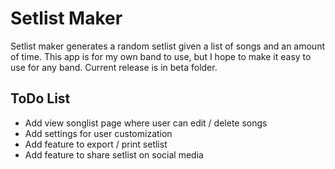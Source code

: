 # Setlist Maker
Setlist maker generates a random setlist given a list of songs and an amount of time. This app is for my own band to use, but I hope to make it easy to use for any band. Current release is in beta folder.



## ToDo List
* Add view songlist page where user can edit / delete songs
* Add settings for user customization
* Add feature to export / print setlist
* Add feature to share setlist on social media